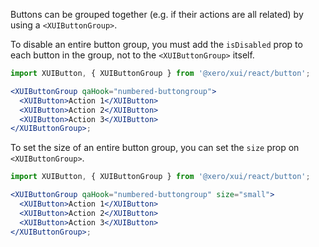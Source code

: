 Buttons can be grouped together (e.g. if their actions are all related) by using a `<XUIButtonGroup>`.

To disable an entire button group, you must add the `isDisabled` prop to each button in the group, not to the `<XUIButtonGroup>` itself.

```jsx harmony
import XUIButton, { XUIButtonGroup } from '@xero/xui/react/button';

<XUIButtonGroup qaHook="numbered-buttongroup">
  <XUIButton>Action 1</XUIButton>
  <XUIButton>Action 2</XUIButton>
  <XUIButton>Action 3</XUIButton>
</XUIButtonGroup>;
```

To set the size of an entire button group, you can set the `size` prop on `<XUIButtonGroup>`.

```jsx harmony
import XUIButton, { XUIButtonGroup } from '@xero/xui/react/button';

<XUIButtonGroup qaHook="numbered-buttongroup" size="small">
  <XUIButton>Action 1</XUIButton>
  <XUIButton>Action 2</XUIButton>
  <XUIButton>Action 3</XUIButton>
</XUIButtonGroup>;
```
